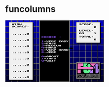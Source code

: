 # funcolumns


![Columns Screenshot](https://raw.githubusercontent.com/ogoguel/funcolumns/master/screenshots/columns_1.png)

